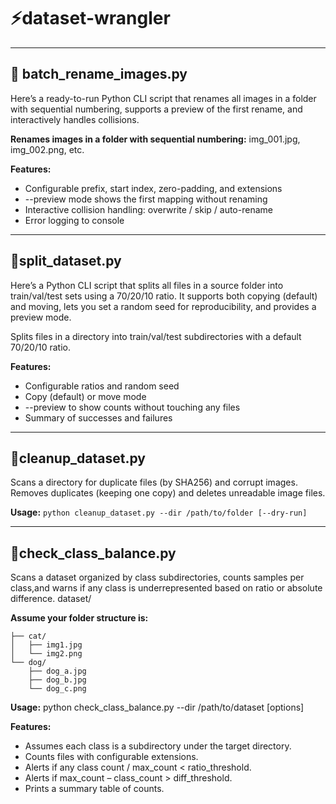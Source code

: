 # ⚡dataset-wrangler
---
## 📌 batch_rename_images.py
Here’s a ready-to-run Python CLI script that renames all images in a folder with sequential numbering, supports a preview of the first rename, and interactively handles collisions.

**Renames images in a folder with sequential numbering:**
  img_001.jpg, img_002.png, etc.

**Features:**
- Configurable prefix, start index, zero-padding, and extensions
- --preview mode shows the first mapping without renaming
- Interactive collision handling: overwrite / skip / auto-rename
- Error logging to console

---
## 🌁split_dataset.py
Here’s a Python CLI script that splits all files in a source folder into train/val/test sets using a 70/20/10 ratio. It supports both copying (default) and moving, lets you set a random seed for reproducibility, and provides a preview mode.

Splits files in a directory into train/val/test subdirectories with a default 70/20/10 ratio.

**Features:**
- Configurable ratios and random seed
- Copy (default) or move mode
- --preview to show counts without touching any files
- Summary of successes and failures
---
## 🏮cleanup_dataset.py
Scans a directory for duplicate files (by SHA256) and corrupt images. Removes duplicates (keeping one copy) and deletes unreadable image files.

**Usage:**
  `python cleanup_dataset.py --dir /path/to/folder [--dry-run]`

---
## 📍check_class_balance.py
Scans a dataset organized by class subdirectories, counts samples per class,and warns if any class is underrepresented based on ratio or absolute difference.
dataset/

**Assume your folder structure is:**
```
├── cat/
│   ├── img1.jpg
│   └── img2.png
└── dog/
    ├── dog_a.jpg
    ├── dog_b.jpg
    └── dog_c.png
```

**Usage:**
  python check_class_balance.py --dir /path/to/dataset [options]

**Features:**
- Assumes each class is a subdirectory under the target directory.
- Counts files with configurable extensions.
- Alerts if any class count / max_count < ratio_threshold.
- Alerts if max_count – class_count > diff_threshold.
- Prints a summary table of counts.
